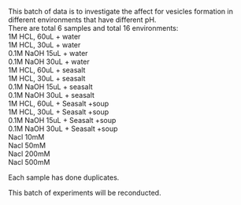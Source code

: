 This batch of data is to investigate the affect for vesicles formation in different environments that have different pH.  
There are total 6 samples and total 16 environments:  
1M HCL, 60uL + water  
1M HCL, 30uL + water  
0.1M NaOH 15uL + water  
0.1M NaOH 30uL + water  
1M HCL, 60uL + seasalt  
1M HCL, 30uL + seasalt  
0.1M NaOH 15uL + seasalt  
0.1M NaOH 30uL + seasalt  
1M HCL, 60uL + Seasalt +soup  
1M HCL, 30uL + Seasalt +soup  
0.1M NaOH 15uL + Seasalt +soup  
0.1M NaOH 30uL + Seasalt +soup  
Nacl 10mM  
Nacl 50mM  
Nacl 200mM  
Nacl 500mM  

Each sample has done duplicates.

This batch of experiments will be reconducted.
